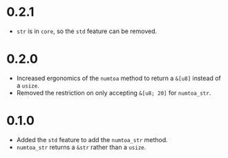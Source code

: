 # 0.2.1

- `str` is in `core`, so the `std` feature can be removed.

# 0.2.0

- Increased ergonomics of the `numtoa` method to return a `&[u8]` instead of a `usize`.
- Removed the restriction on only accepting `&[u8; 20]` for `numtoa_str`.

# 0.1.0

- Added the `std` feature to add the `numtoa_str` method.
- `numtoa_str` returns a `&str` rather than a `usize`.
